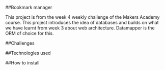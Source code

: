 ##Bookmark manager

This project is from the week 4 weekly challenge of the Makers Academy course.
This project introduces the idea of databases and builds on what we have learnt
from week 3 about web architecture. Datamapper is the ORM of choice for this.

##Challenges



##Technologies used



##How to install


